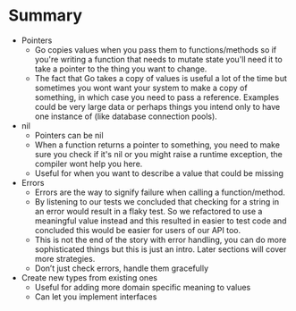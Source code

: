 # Summary

- Pointers
    - Go copies values when you pass them to functions/methods so if you're writing a function that needs to mutate state you'll need it to take a pointer to the thing you want to change.
    - The fact that Go takes a copy of values is useful a lot of the time but sometimes you wont want your system to make a copy of something, in which case you need to pass a reference. Examples could be very large data or perhaps things you intend only to have one instance of (like database connection pools).
- nil
    - Pointers can be nil
    - When a function returns a pointer to something, you need to make sure you check if it's nil or you might raise a runtime exception, the compiler wont help you here.
    - Useful for when you want to describe a value that could be missing
- Errors
    - Errors are the way to signify failure when calling a function/method.
    - By listening to our tests we concluded that checking for a string in an error would result in a flaky test. So we refactored to use a meaningful value instead and this resulted in easier to test code and concluded this would be easier for users of our API too.
    - This is not the end of the story with error handling, you can do more sophisticated things but this is just an intro. Later sections will cover more strategies.
    - Don’t just check errors, handle them gracefully
- Create new types from existing ones
    - Useful for adding more domain specific meaning to values
    - Can let you implement interfaces